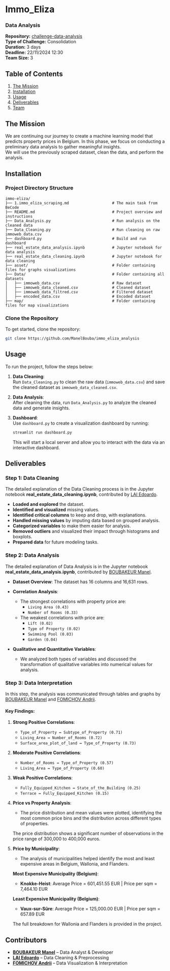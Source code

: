
# **Immo_Eliza**
### **Data Analysis**
**Repository:** [challenge-data-analysis](https://github.com/ManelBouba/immo_eliza_analysis)  
**Type of Challenge:** Consolidation  
**Duration:** 3 days  
**Deadline:** 22/11/2024 12:30  
**Team Size:** 3  

## Table of Contents
1. [The Mission](#the-mission)
2. [Installation](#installation)
3. [Usage](#usage)
4. [Deliverables](#deliverables)
5. [Team](#team)

## The Mission
We are continuing our journey to create a machine learning model that predicts property prices in Belgium. In this phase, we focus on conducting a preliminary data analysis to gather meaningful insights.  
We will use the previously scraped dataset, clean the data, and perform the analysis.

## Installation
### Project Directory Structure

```plaintext
immo-eliza/
├── 1.immo_eliza_scraping.md                   # The main task from BeCode
├── README.md                                  # Project overview and instructions
├── Data_Analysis.py                           # Run analysis on the cleaned data
├── Data_Cleaning.py                           # Run cleaning on raw immoweb_data.csv
├── dashboard.py                               # Build and run dashboard
├── real_estate_data_analysis.ipynb            # Jupyter notebook for data analysis
├── real_estate_data_cleaning.ipynb            # Jupyter notebook for data cleaning
├── asset/                                     # Folder containing files for graphs visualizations
├── Data/                                      # Folder containing all datasets
│   ├── immoweb_data.csv                       # Raw dataset
│   ├── immoweb_data_cleaned.csv               # Cleaned dataset
│   ├── immoweb_data_filtred.csv               # Filtered dataset
│   ├── encoded_data.csv                       # Encoded dataset
├── map/                                       # Folder containing files for map visualizations
```

### Clone the Repository

To get started, clone the repository:

```bash
git clone https://github.com/ManelBouba/immo_eliza_analysis
```

## Usage

To run the project, follow the steps below:

1) **Data Cleaning**:  
   Run `Data_Cleaning.py` to clean the raw data (`immoweb_data.csv`) and save the cleaned dataset as `immoweb_data_cleaned.csv`.

2) **Data Analysis**:  
   After cleaning the data, run `Data_Analysis.py` to analyze the cleaned data and generate insights.

3) **Dashboard**:  
   Use `dashboard.py` to create a visualization dashboard by running:
   
   ```bash
   streamlit run dashboard.py
   ```

   This will start a local server and allow you to interact with the data via an interactive dashboard.

## Deliverables

### **Step 1: Data Cleaning**

The detailed explanation of the Data Cleaning process is in the Jupyter notebook **real_estate_data_cleaning.ipynb**, contributed by [LAI Edoardo](https://www.linkedin.com/in/edoardo-lai/).

- **Loaded and explored** the dataset.
- **Identified and visualized** missing values.
- **Identified critical columns** to keep and drop, with explanations.
- **Handled missing values** by imputing data based on grouped analysis.
- **Categorized variables** to make them easier for analysis.
- **Removed outliers** and visualized their impact through histograms and boxplots.
- **Prepared data** for future modeling tasks.

### **Step 2: Data Analysis**

The detailed explanation of Data Analysis is in the Jupyter notebook **real_estate_data_analysis.ipynb**, contributed by [BOUBAKEUR Manel](https://www.linkedin.com/in/boubakeur-manel-52679a159/).

- **Dataset Overview**: The dataset has 16 columns and 16,631 rows.
- **Correlation Analysis**:
  - The strongest correlations with property price are:
    - `Living Area (0.43)`
    - `Number of Rooms (0.33)`
  - The weakest correlations with price are:
    - `Lift (0.02)`
    - `Type of Property (0.02)`
    - `Swimming Pool (0.03)`
    - `Garden (0.04)`

- **Qualitative and Quantitative Variables**:
  - We analyzed both types of variables and discussed the transformation of qualitative variables into numerical values for analysis.

### **Step 3: Data Interpretation**

In this step, the analysis was communicated through tables and graphs by [BOUBAKEUR Manel](https://www.linkedin.com/in/boubakeur-manel-52679a159/) and [FOMICHOV Andrii](https://www.linkedin.com/in/andrii-fomichov-73928642/).

#### Key Findings:

1. **Strong Positive Correlations**:
   - `Type_of_Property ↔ Subtype_of_Property (0.71)`
   - `Living_Area ↔ Number_of_Rooms (0.72)`
   - `Surface_area_plot_of_land ↔ Type_of_Property (0.73)`
   
2. **Moderate Positive Correlations**:
   - `Number_of_Rooms ↔ Type_of_Property (0.57)`
   - `Living_Area ↔ Type_of_Property (0.60)`
   
3. **Weak Positive Correlations**:
   - `Fully_Equipped_Kitchen ↔ State_of_the_Building (0.25)`
   - `Terrace ↔ Fully_Equipped_Kitchen (0.15)`

4. **Price vs Property Analysis**:
   - The price distribution and mean values were plotted, identifying the most common price bins and the distribution across different types of properties.

   
   The price distribution shows a significant number of observations in the price range of 300,000 to 400,000 euros.

5. **Price by Municipality**:
   - The analysis of municipalities helped identify the most and least expensive areas in Belgium, Wallonia, and Flanders.
   
   **Most Expensive Municipality (Belgium)**:  
   - **Knokke-Heist**: Average Price = 601,451.55 EUR | Price per sqm = 7,464.10 EUR
   
   **Least Expensive Municipality (Belgium)**:  
   - **Vaux-sur-Sûre**: Average Price = 125,000.00 EUR | Price per sqm = 657.89 EUR

   The full breakdown for Wallonia and Flanders is provided in the project.

## Contributors

- **[BOUBAKEUR Manel](https://www.linkedin.com/in/boubakeur-manel-52679a159/)** – Data Analyst & Developer
- **[LAI Edoardo](https://www.linkedin.com/in/edoardo-lai/)** – Data Cleaning & Preprocessing
- **[FOMICHOV Andrii](https://www.linkedin.com/in/andrii-fomichov-73928642/)** – Data Visualization & Interpretation

